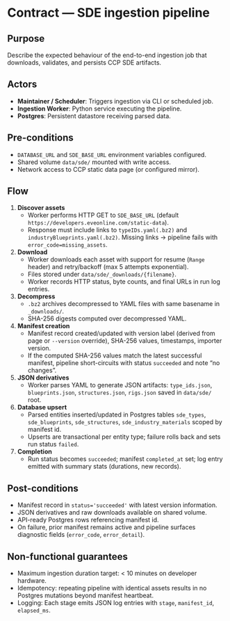 # Contract — SDE ingestion pipeline

## Purpose
Describe the expected behaviour of the end-to-end ingestion job that downloads, validates, and persists CCP SDE artifacts.

## Actors
- **Maintainer / Scheduler**: Triggers ingestion via CLI or scheduled job.
- **Ingestion Worker**: Python service executing the pipeline.
- **Postgres**: Persistent datastore receiving parsed data.

## Pre-conditions
- `DATABASE_URL` and `SDE_BASE_URL` environment variables configured.
- Shared volume `data/sde/` mounted with write access.
- Network access to CCP static data page (or configured mirror).

## Flow
1. **Discover assets**
   - Worker performs HTTP GET to `SDE_BASE_URL` (default `https://developers.eveonline.com/static-data`).
   - Response must include links to `typeIDs.yaml(.bz2)` and `industryBlueprints.yaml(.bz2)`. Missing links → pipeline fails with `error_code=missing_assets`.
2. **Download**
   - Worker downloads each asset with support for resume (`Range` header) and retry/backoff (max 5 attempts exponential).
   - Files stored under `data/sde/_downloads/{filename}`.
   - Worker records HTTP status, byte counts, and final URLs in run log entries.
3. **Decompress**
   - `.bz2` archives decompressed to YAML files with same basename in `_downloads/`.
   - SHA-256 digests computed over decompressed YAML.
4. **Manifest creation**
   - Manifest record created/updated with version label (derived from page or `--version` override), SHA-256 values, timestamps, importer version.
   - If the computed SHA-256 values match the latest successful manifest, pipeline short-circuits with status `succeeded` and note “no changes”.
5. **JSON derivatives**
   - Worker parses YAML to generate JSON artifacts: `type_ids.json`, `blueprints.json`, `structures.json`, `rigs.json` saved in `data/sde/` root.
6. **Database upsert**
   - Parsed entities inserted/updated in Postgres tables `sde_types`, `sde_blueprints`, `sde_structures`, `sde_industry_materials` scoped by manifest id.
   - Upserts are transactional per entity type; failure rolls back and sets run status `failed`.
7. **Completion**
   - Run status becomes `succeeded`; manifest `completed_at` set; log entry emitted with summary stats (durations, new records).

## Post-conditions
- Manifest record in `status='succeeded'` with latest version information.
- JSON derivatives and raw downloads available on shared volume.
- API-ready Postgres rows referencing manifest id.
- On failure, prior manifest remains active and pipeline surfaces diagnostic fields (`error_code`, `error_detail`).

## Non-functional guarantees
- Maximum ingestion duration target: < 10 minutes on developer hardware.
- Idempotency: repeating pipeline with identical assets results in no Postgres mutations beyond manifest heartbeat.
- Logging: Each stage emits JSON log entries with `stage`, `manifest_id`, `elapsed_ms`.
